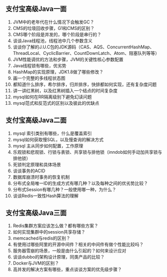 ## 支付宝高级Java一面

1. JVM中的老年代在什么情况下会触发GC？
2. CMS的垃圾回收步骤，G1和CMS的区别？
3. CMS哪个阶段是并发的，哪个阶段是串行的？
4. 谈谈Java线程池，线程池中几个参数含义
5. 谈谈你了解的J.U.C包的JDK源码（CAS、AQS、ConcurrentHashMap、ThreadLocal、CyclicBarrier、CountDownLatch、Atom、阻塞队列等等）
6. JVM性能调优的方法和步骤，JVM的关键性核心参数配置
7. Java线程锁有哪些，优劣势
8. HashMap的实现原理，JDK1.8做了哪些修改？
9. 画一个完整的多线程状态图
10. 都知道什么排序，希尔排序，归并排序，快排都如何实现，还有复杂度问题
11. 讲一讲红黑树，以及红黑树插入一个结点的时间复杂度
12. mysql如何在RR隔离级别下避免幻读问题
13. mysql范式和反范式的区别以及彼此的优缺点

## 支付宝高级Java二面

1. mysql 索引类别有哪些，什么是覆盖索引
2. mysql如何获取慢SQL，以及慢查询的解决方式
3. mysql 主从同步如何配置，工作原理
4. 乐观锁和悲观锁、行锁与表锁、共享锁与排他锁（inndob如何手动加共享锁与排他锁）
5. 死锁判定原理和具体场景
6. 谈谈事务的ACID
7. 数据库崩溃时事务的恢复机制
8. 分布式全局唯一ID的生成方式有哪几种？以及每种之间的优劣势比较？
9. 分布式Session有哪几种？一般使用哪一种，为什么？
10. 谈谈Redis一致性Hash算法的理解

## 支付宝高级Java三面

1. Redis集群方案应该怎么做？都有哪些方案？
2. 如何实现集群中的session共享存储？
3. memcached与redis的区别？
4. 有使用过哪些阿里的开源中间件？相关的中间件有做个性能比较吗？
5. 服务器雪崩的场景，一般是由什么引起的？如何来设计应对
6. 谈谈dubbo的架构设计原理，同类产品的比较？
7. Docker与JVM的区别？
8. 高并发的解决方案有哪些，重点谈谈方案的优先级步骤？
